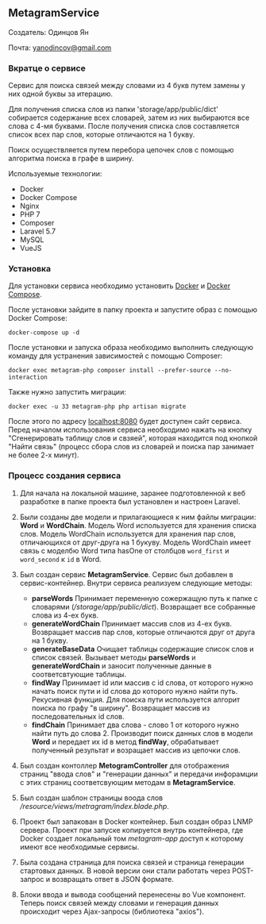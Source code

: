 ## MetagramService

Создатель: Одинцов Ян

Почта: yanodincov@gmail.com

### Вкратце о сервисе

Сервис для поиска связей между словами из 4 букв путем замены у них одной буквы за итерацию. 

Для получения списка слов из папки 'storage/app/public/dict' собирается содержание всех словарей, затем из них выбираются все слова с 4-мя буквами. После получения списка слов составляется список всех пар слов, которые отличаются на 1 букву.

Поиск осуществляется путем перебора цепочек слов с помощью алгоритма поиска в графе в ширину.

Используемые технологии:
+ Docker
+ Docker Compose
+ Nginx
+ PHP 7
+ Composer
+ Laravel 5.7
+ MySQL
+ VueJS

### Установка

Для установки сервиса необходимо установить [Docker](https://docs.docker.com/v17.12/install/#server) и [Docker Compose](https://docs.docker.com/compose/install/).

После установки зайдите в папку проекта и запустите образ с помощью Docker Compose:
      
    docker-compose up -d

После установки и запуска образа необходимо выполнить следующую команду для устранения зависимостей с помощью Composer:
    
    docker exec metagram-php composer install --prefer-source --no-interaction

Также нужно запустить миграции:

    docker exec -u 33 metagram-php php artisan migrate

После этого по адресу [localhost:8080](http://127.0.0.1:8080) будет доступен сайт сервиса. Перед началом использования сервиса необходимо нажать на кнопку "Сгенерировать таблицу слов и свзяей", которая находится под кнопкой "Найти связь" (процесс сбора слов из словарей и поиска пар занимает не более 2-х минут).

### Процесс создания сервиса

1. Для начала на локальной машине, заранее подготовленной к веб разработке в папке проекта был установлен и настроен Laravel.

2. Были созданы две модели и прилагающиеся к ним файлы миграции: **Word** и **WordChain**. Модель Word используется для хранения списка слов. Модель WordChain используется для хранения пар слов, отличающихся от друг-друга на 1 букуву. Модель WordChain имеет связь с моделбю Word типа hasOne от столбцов `word_first` и `word_second` к `id` в Word.

3. Был создан сервис **MetagramService**. Сервис был добавлен в сервис-контейнер. Внутри сервиса реализуем следующие методы:
	+ **parseWords** Принимает переменную сожержащую путь к папке с словарями (*/storage/app/public/dict*). Возвращает все собранные слова из 4-ех букв.
	+ **generateWordChain** Принимает массив слов из 4-ех букв. Возвращает массив пар слов, которые отличаются друг от друга на 1 букву.
	+ **generateBaseData** Очищает таблицы  содержащие список слов и список связей. Вызывает методы **parseWords** и **generateWordChain** и заносит полученные данные в соответсвтующие таблицы.
	+ **findWay** Принимает id или массив с id слова, от которого нужно начать поиск пути и id слова до которого нужно найти путь. Рекусивная функция. Для поиска пути используется алгорит поиска по графу "в ширину". Возвращает массив из последовательных id слов.
	+ **findChain** Принимает два слова - слово 1 от которого нужно найти путь до слова 2. Производит поиск данных слов в модели **Word** и передает их id в метод **findWay**, обрабатывает полученный результат и возращает массив из цепочки слов.
	
4. Был создан контоллер **MetogramController** для отображения страниц "ввода слов" и "генерации данных" и передачи инфорамции с этих страниц соответсвующим методам в **MetagramService**.

5. Был создан шаблон страницы воода слов */resource/views/metragram/index.blade.php*.

6. Проект был запакован в Docker контейнер. Был создан образ LNMP сервера. Проект при запуске копируется внутрь контейнера, где Docker создает локальный том *metagram-app* доступ к которому имеют все необходимые сервисы.

7. Была создана страница для поиска связей и страница генерации стартовых данных. В новой версии они стали работать через POST-запрос и возвращать ответ в JSON формате.

8. Блоки ввода и вывода сообщений перенесены во Vue компонент. Теперь поиск связей между словами и генерация данных происходит через Ajax-запросы (библиотека "axios").

